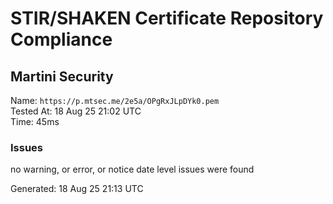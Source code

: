 # STIR/SHAKEN Certificate Repository Compliance

## Martini Security

Name: `https://p.mtsec.me/2e5a/OPgRxJLpDYk0.pem`\
Tested At: 18 Aug 25 21:02 UTC\
Time: 45ms

### Issues

no warning, or error, or notice date level issues were found

Generated: 18 Aug 25 21:13 UTC